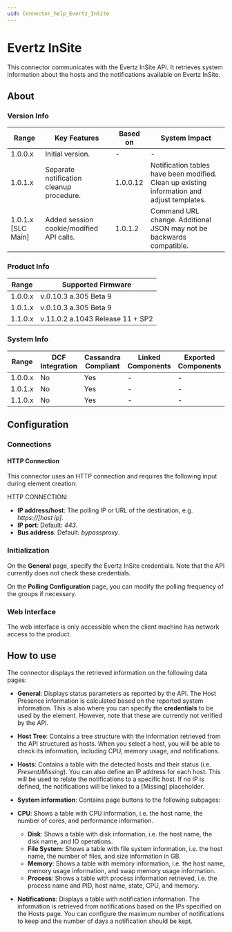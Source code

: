 ```yaml
---
uid: Connector_help_Evertz_InSite
---
```


# Evertz InSite

This connector communicates with the Evertz InSite API. It retrieves system information about the hosts and the notifications available on Evertz InSite.

## About

### Version Info

| **Range**            | **Key Features**                         | **Based on** | **System Impact**                                                                           |
|----------------------|------------------------------------------|--------------|---------------------------------------------------------------------------------------------|
| 1.0.0.x              | Initial version.                         | \-           | \-                                                                                          |
| 1.0.1.x              | Separate notification cleanup procedure. | 1.0.0.12     | Notification tables have been modified. Clean up existing information and adjust templates. |
| 1.0.1.x \[SLC Main\] | Added session cookie/modified API calls. | 1.0.1.2      | Command URL change. Additional JSON may not be backwards compatible.                        |

### Product Info

| **Range** | **Supported Firmware**           |
|-----------|----------------------------------|
| 1.0.0.x   | v.0.10.3 a.305 Beta 9            |
| 1.0.1.x   | v.0.10.3 a.305 Beta 9            |
| 1.1.0.x   | v.11.0.2 a.1043 Release 11 + SP2 |

### System Info

| Range     | DCF Integration     | Cassandra Compliant     | Linked Components     | Exported Components     |
|-----------|---------------------|-------------------------|-----------------------|-------------------------|
| 1.0.0.x   | No                  | Yes                     | \-                    | \-                      |
| 1.0.1.x   | No                  | Yes                     | \-                    | \-                      |
| 1.1.0.x   | No                  | Yes                     | \-                    | \-                      |

## Configuration

### Connections

#### HTTP Connection

This connector uses an HTTP connection and requires the following input during element creation:

HTTP CONNECTION:

- **IP address/host**: The polling IP or URL of the destination, e.g. *https://\[host ip\]*.
- **IP port**: Default: *443*.
- **Bus address**: Default: *bypassproxy*.

### Initialization

On the **General** page, specify the Evertz InSite credentials. Note that the API currently does not check these credentials.

On the **Polling Configuration** page, you can modify the polling frequency of the groups if necessary.

### Web Interface

The web interface is only accessible when the client machine has network access to the product.

## How to use

The connector displays the retrieved information on the following data pages:

- **General**: Displays status parameters as reported by the API. The Host Presence information is calculated based on the reported system information.
  This is also where you can specify the **credentials** to be used by the element. However, note that these are currently not verified by the API.

- **Host Tree**: Contains a tree structure with the information retrieved from the API structured as hosts. When you select a host, you will be able to check its information, including CPU, memory usage, and notifications.

- **Hosts**: Contains a table with the detected hosts and their status (i.e. *Present*/*Missing*).
  You can also define an IP address for each host. This will be used to relate the notifications to a specific host. If no IP is defined, the notifications will be linked to a \[Missing\] placeholder.

- **System information**: Contains page buttons to the following subpages:

- **CPU**: Shows a table with CPU information, i.e. the host name, the number of cores, and performance information.
  - **Disk**: Shows a table with disk information, i.e. the host name, the disk name, and IO operations.
  - **File System**: Shows a table with file system information, i.e. the host name, the number of files, and size information in GB.
  - **Memory**: Shows a table with memory information, i.e. the host name, memory usage information, and swap memory usage information.
  - **Process**: Shows a table with process information retrieved, i.e. the process name and PID, host name, state, CPU, and memory.

- **Notifications**: Displays a table with notification information. The information is retrieved from notifications based on the IPs specified on the Hosts page.
  You can configure the maximum number of notifications to keep and the number of days a notification should be kept.

